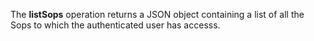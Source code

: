 The **listSops** operation returns a JSON object containing a list of all the Sops to which the authenticated user has accesss.
